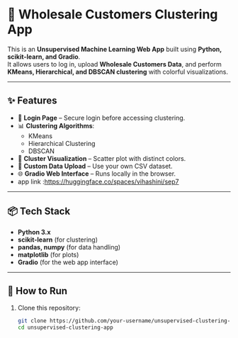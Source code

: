 # 🛒 Wholesale Customers Clustering App

This is an **Unsupervised Machine Learning Web App** built using **Python, scikit-learn, and Gradio**.  
It allows users to log in, upload **Wholesale Customers Data**, and perform **KMeans, Hierarchical, and DBSCAN clustering** with colorful visualizations.  

---

## ✨ Features
- 🔑 **Login Page** – Secure login before accessing clustering.
- 📊 **Clustering Algorithms**:
  - KMeans
  - Hierarchical Clustering
  - DBSCAN
- 🎨 **Cluster Visualization** – Scatter plot with distinct colors.
- 📂 **Custom Data Upload** – Use your own CSV dataset.
- 🌐 **Gradio Web Interface** – Runs locally in the browser.
- app link :https://huggingface.co/spaces/vihashini/sep7

---

## 📦 Tech Stack
- **Python 3.x**
- **scikit-learn** (for clustering)
- **pandas, numpy** (for data handling)
- **matplotlib** (for plots)
- **Gradio** (for the web app interface)

---

## 🚀 How to Run
1. Clone this repository:
   ```bash
   git clone https://github.com/your-username/unsupervised-clustering-app.git
   cd unsupervised-clustering-app
